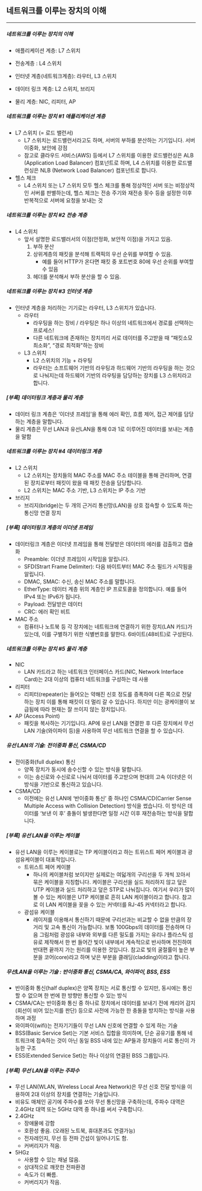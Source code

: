 ## 네트워크를 이루는 장치의 이해

---

##### 네트워크를 이루는 장치의 이해

- 애플리케이션 계층: L7 스위치
  
- 전송계층 : L4 스위치
  
- 인터넷 계층(네트워크계층): 라우터, L3 스위치
  
- 데이터 링크 계층: L2 스위치, 브리지
  
- 물리 계층: NIC, 리피터, AP



##### 네트워크를 이루는 장치 #1 애플리케이션 계층

- L7 스위치 (= 로드 밸런서)
  - L7 스위치는 로드밸런서라고도 하며, 서버의 부하를 분산하는 기기입니다. 서버 이중화, 보안에 강점
  - 참고로 클라우드 서비스(AWS) 등에서 L7 스위치를 이용한 로드밸런싱은 ALB (Application Load Balancer) 컴포넌트로 하며,
    L4 스위치를 이용한 로드밸런싱은 NLB (Network Load Balancer) 컴포넌트로 합니다.
- 헬스 체크
  - L4 스위치 또는 L7 스위치 모두 헬스 체크를 통해 정상적인 서버 또는 비정상적인 서버를 판별하는데, 
    헬스 체크는 전송 주기와 재전송 횟수 등을 설정한 이후 반복적으로 서버에 요청을 보내는 것



##### 네트워크를 이루는 장치 #2 전송 계층

- L4 스위치
  - 앞서 설명한 로드밸러서의 이점(안정화, 보안적 이점)을 가지고 있음.
    1. 부하 분산
    2. 상위계층의 패킷을 분석해 트랙픽의 우선 순위를 부여할 수 있음.
       - 예를 들어 HTTP가 온다면 패킷 중 포트번호 80에 우선 순위를 부여할 수 있음
    3. 헤더를 분석해서 부하 분산을 할 수 있음.



##### 네트워크를 이루는 장치 #3 인터넷 계층

- 인터넷 계층을 처리하는 기기로는 라우터, L3 스위치가 있습니다.
  - 라우터
    - 라우팅을 하는 장비 / 라우팅은 하나 이상의 네트워크에서 경로를 선택하는 프로세스!
    - 다른 네트워크에 존재하는 장치끼리 서로 데이터를 주고받을 때 “패킷소모 최소화”, “경로 최적화"하는 장비
  - L3 스위치
    - L2 스위치의 기능 + 라우팅
    - 라우터는 소프트웨어 기반의 라우팅과 하드웨어 기반의 라우팅을 하는 것으로 나눠지는데 하드웨어 기반의 라우팅을 담당하는 장치를 L3 스위치라고합니다.



##### [부록] 데이터링크 계층과 물리 계층

- 데이터 링크 계층은 ‘이더넷 프레임’을 통해 에러 확인, 흐름 제어, 접근 제어를 담당하는 계층을 말합니다.
- 물리 계층은 무선 LAN과 유선LAN을 통해 0과 1로 이루어진 데이터를 보내는 계층을 말함



##### 네트워크를 이루는 장치 #4 데이터링크 계층

- L2 스위치
  - L2 스위치는 장치들의 MAC 주소를 MAC 주소 테이블을 통해 관리하며, 연결된 장치로부터 패킷이 왔을 때 패킷 전송을 담당합니다.
  - L2 스위치는 MAC 주소 기반, L3 스위치는 IP 주소 기반
- 브리지
  - 브리지(bridge)는 두 개의 근거리 통신망(LAN)을 상호 접속할 수 있도록 하는 통신망 연결 장치



##### [부록] 데이터링크 계층의 이더넷 프레임

- 데이터링크 계층은 이더넷 프레임을 통해 전달받은 데이터의 에러를 검출하고 캡슐화
  - Preamble: 이더넷 프레임이 시작임을 알립니다.
  - SFD(Strart Frame Delimiter): 다음 바이트부터 MAC 주소 필드가 시작됨을 알립니다.
  - DMAC, SMAC: 수신, 송신 MAC 주소를 말합니다.
  - EtherType: 데이터 계층 위의 계층인 IP 프로토콜을 정의합니다. 예를 들어 IPv4 또는 IPv6가 됩니다.
  - Payload: 전달받은 데이터
  - CRC: 에러 확인 비트
- MAC 주소
  - 컴퓨터나 노트북 등 각 장치에는 네트워크에 연결하기 위한 장치(LAN 카드)가 있는데, 이를 구별하기 위한 식별번호를 말한다.
    6바이트(48비트)로 구성된다.



##### 네트워크를 이루는 장치 #5 물리 계층

- NIC
  - LAN 카드라고 하는 네트워크 인터페이스 카드(NIC, Network Interface Card)는 2대 이상의 컴퓨터 네트워크를 구성하는 데 사용
- 리피터
  - 리피터(repeater)는 들어오는 약해진 신호 정도를 증폭하여 다른 쪽으로 전달하는 장치
    이를 통해 패킷이 더 멀리 갈 수 있습니다. 하지만 이는 광케이블이 보급됨에 따라 현재는 잘 쓰이지 않는 장치입니다.
- AP (Access Point)
  - 패킷을 복사하는 기기입니다.
    AP에 유선 LAN을 연결한 후 다른 장치에서 무선 LAN 기술(와이파이 등)을 사용하여 무선 네트워크 연결을 할 수 있습니다.



##### 유선 LAN의 기술: 전이중화 통신, CSMA/CD

- 전이중화(full duplex) 통신
  - 양쪽 장치가 동시에 송수신할 수 있는 방식을 말합니다.
  - 이는 송신로와 수신로로 나눠서 데이터를 주고받으며 현대의 고속 이더넷은 이 방식을 기반으로 통신하고 있습니다.
- CSMA/CD
  - 이전에는 유선 LAN에 ‘반이중화 통신’ 중 하나인 CSMA/CD(Carrier Sense Multiple Access with Collision Detection) 방식을 썼습니다. 이 방식은 데이터를 ‘보낸 이 후’ 충돌이 발생한다면 일정 시간 이후 재전송하는 방식을 말합니다.



##### [부록] 유선 LAN을 이루는 케이블

- 유선 LAN을 이루는 케이블로는 TP 케이블이라고 하는 트위스트 페어 케이블과 광섬유케이블이 대표적입니다.
  - 트위스트 페어 케이블
    - 하나의 케이블처럼 보이지만 실제로는 여덟개의 구리선을 두 개씩 꼬아서 묶은 케이블을 지칭합니다.
      케이블은 구리선을 실드 처리하지 않고 덮은 UTP 케이블과 실드 처리하고 덮은 STP로 나눠집니다.
      여기서 우리가 많이 볼 수 있는 케이블은 UTP 케이블로 흔히 LAN 케이블이라고 합니다.
      참고로 이 LAN 케이블을 꽂을 수 있는 커넥터를 RJ-45 커넥터라고 합니다.
  - 광섬유 케이블
    - 레이저를 이용해서 통신하기 때문에 구리선과는 비교할 수 없을 만큼의 장거리 및 고속 통신이 가능합니다.
      보통 100Gbps의 데이터를 전송하며 다음 그림처럼 광섬유 내부와 외부를 다른 밀도를 가지는 유리나 플라스틱 섬유로 제작해서 한 번 들어간 빛이 내부에서 계속적으로 반사하며 전진하여 반대편 끝까지 가는 원리를 이용한 것입니다.
      참고로 빛의 굴절률이 높은 부분을 코어(core)라고 하며 낮은 부분을 클래딩(cladding)이라고 합니다.



##### 무선LAN을 이루는 기술 : 반이중화 통신, CSMA/CA, 와이파이, BSS, ESS

- 반이중화 통신(half duplex)은 양쪽 장치는 서로 통신할 수 있지만, 동시에는 통신할 수 없으며 한 번에 한 방향만 통신할 수 있는 방식
- CSMA/CA는 반이중화 통신 중 하나로 장치에서 데이터를 보내기 전에 캐리어 감지(회선이 비어 있는지를 판단) 등으로 사전에 가능한 한 충돌을 방지하는 방식을 사용하며 과정
- 와이파이(wifi)는 전자기기들이 무선 LAN 신호에 연결할 수 있게 하는 기술
- BSS(Basic Service Set)는 기본 서비스 집합을 의미하며, 단순 공유기를 통해 네트워크에 접속하는 것이 아닌 동일 BSS 내에 있는 AP들과 장치들이 서로 통신이 가능한 구조
- ESS(Extended Service Set)는 하나 이상의 연결된 BSS 그룹입니다.



##### [부록] 무선 LAN을 이루는 주파수

- 무선 LAN(WLAN, Wireless Local Area Network)은 무선 신호 전달 방식을 이용하여 2대 이상의 장치를 연결하는 기술입니다.
- 비유도 매체인 공기에 주파수를 쏘아 무선 통신망을 구축하는데, 주파수 대역은 2.4GHz 대역 또는 5GHz 대역 중 하나를 써서 구축합니다.
- 2.4GHz
  - 장애물에 강함
  - 호환성 좋음. (오래된 노트북, 휴대폰과도 연결가능)
  - 전자레인지, 무선 등 전파 간섭이 일어나기도 함.
  - 커버리지가 적음.
- 5HGz
  - 사용할 수 있는 채널 많음.
  - 상대적으로 깨끗한 전파환경
  - 속도가 더 빠름.
  - 커버리지가 작음.

